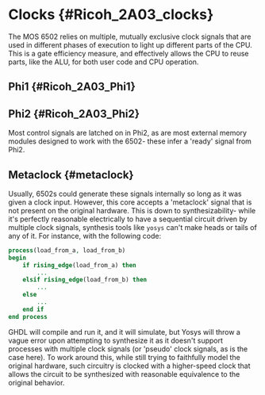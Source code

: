 # Clocks {#Ricoh_2A03_clocks}

The MOS 6502 relies on multiple, mutually exclusive clock signals that are
used in different phases of execution to light up different parts of the CPU.
This is a gate efficiency measure, and effectively allows the CPU to reuse
parts, like the ALU, for both user code and CPU operation.

## Phi1 {#Ricoh_2A03_Phi1}

## Phi2 {#Ricoh_2A03_Phi2}

Most control signals are latched on in Phi2, as are most external memory modules
designed to work with the 6502- these infer a 'ready' signal from Phi2.

## Metaclock {#metaclock}

Usually, 6502s could generate these signals internally so long as it was given
a clock input. However, this core accepts a 'metaclock' signal that is not
present on the original hardware. This is down to synthesizability- while it's
perfectly reasonable electrically to have a sequential circuit driven by
multiple clock signals, synthesis tools like `yosys` can't make heads or tails
of any of it. For instance, with the following code:

```vhdl
process(load_from_a, load_from_b)
begin
    if rising_edge(load_from_a) then
        ...
    elsif rising_edge(load_from_b) then
        ...
    else
        ...
    end if
end process
```

GHDL will compile and run it, and it will simulate, but Yosys will throw a vague
error upon attempting to synthesize it as it doesn't support processes with
multiple clock signals (or 'pseudo' clock signals, as is the case here). To work
around this, while still trying to faithfully model the original hardware, such
circuitry is clocked with a higher-speed clock that allows the circuit to be
synthesized with reasonable equivalence to the original behavior.
